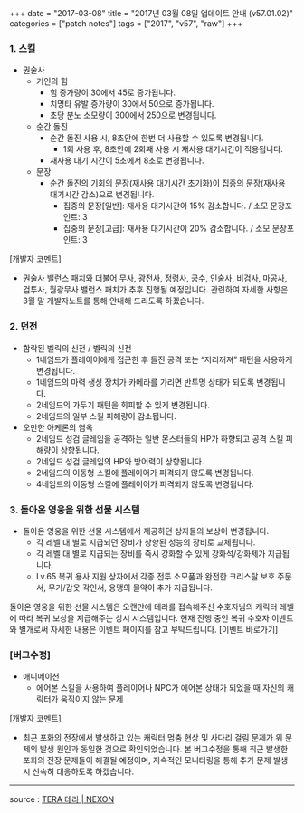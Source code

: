 +++
date = "2017-03-08"
title = "2017년 03월 08일 업데이트 안내 (v57.01.02)"
categories = ["patch notes"]
tags = ["2017", "v57", "raw"]
+++

### 1. 스킬
- 권술사
  - 거인의 힘
    - 힘 증가량이 30에서 45로 증가됩니다.
    - 치명타 유발 증가량이 30에서 50으로 증가됩니다.
    - 초당 분노 소모량이 300에서 250으로 변경됩니다.
  - 순간 돌진
    - 순간 돌진 사용 시, 8초안에 한번 더 사용할 수 있도록 변경됩니다.
      - 1회 사용 후, 8초안에 2회째 사용 시 재사용 대기시간이 적용됩니다.
    - 재사용 대기 시간이 5초에서 8초로 변경됩니다.
  - 문장
    - 순간 돌진의 기회의 문장(재사용 대기시간 초기화)이 집중의 문장(재사용 대기시간 감소)으로 변경됩니다.
      - 집중의 문장[일반]: 재사용 대기시간이 15% 감소합니다. / 소모 문장포인트: 3
      - 집중의 문장[고급]: 재사용 대기시간이 20% 감소합니다. / 소모 문장포인트: 3

[개발자 코멘트]
- 권술사 밸런스 패치와 더불어 무사, 광전사, 정령사, 궁수, 인술사, 비검사, 마공사, 검투사, 월광무사 밸런스 패치가 추후 진행될 예정입니다.
관련하여 자세한 사항은 3월 말 개발자노트를 통해 안내해 드리도록 하겠습니다.

### 2. 던전
- 함락된 벨릭의 신전 / 벨릭의 신전
  - 1네임드가 플레이어에게 접근한 후 돌진 공격 또는 “저리꺼져” 패턴을 사용하게 변경됩니다.
  - 1네임드의 마력 생성 장치가 카메라를 가리면 반투명 상태가 되도록 변경됩니다.
  - 2네임드의 가두기 패턴을 회피할 수 있게 변경됩니다.
  - 2네임드의 일부 스킬 피해량이 감소됩니다.
- 오만한 아케론의 염옥
  - 2네임드 성검 글레임을 공격하는 일반 몬스터들의 HP가 하향되고 공격 스킬 피해량이 상향됩니다.
  - 2네임드 성검 글레임의 HP와 방어력이 상향됩니다.
  - 2네임드의 이동형 스킬에 플레이어가 피격되지 않도록 변경됩니다.
  - 4네임드의 이동형 스킬에 플레이어가 피격되지 않도록 변경됩니다.

### 3. 돌아온 영웅을 위한 선물 시스템
- 돌아온 영웅을 위한 선물 시스템에서 제공하던 상자들의 보상이 변경됩니다.
  - 각 레벨 대 별로 지급되던 장비가 상향된 성능의 장비로 교체됩니다.
  - 각 레벨 대 별로 지급되는 장비를 즉시 강화할 수 있게 강화석/강화제가 지급됩니다.
  - Lv.65 복귀 용사 지원 상자에서 각종 전투 소모품과 완전한 크리스탈 보호 주문서, 무기/갑옷 각인서, 용맹의 물약이 추가 지급됩니다.

돌아온 영웅을 위한 선물 시스템은 오랜만에 테라를 접속해주신 수호자님의 캐릭터 레벨에 따라 복귀 보상을 지급해주는 상시 시스템입니다. 현재 진행 중인 복귀 수호자 이벤트와 별개로써 자세한 내용은 이벤트 페이지를 참고 부탁드립니다. [이벤트 바로가기]

### [버그수정]
- 애니메이션
  - 에어본 스킬을 사용하여 플레이어나 NPC가 에어본 상태가 되었을 때 자신의 캐릭터가 움직이지 않는 문제

[개발자 코멘트]
- 최근 포화의 전장에서 발생하고 있는 캐릭터 멈춤 현상 및 사다리 걸림 문제가 위 문제의 발생 원인과 동일한 것으로 확인되었습니다. 본 버그수정을 통해 최근 발생한 포화의 전장 문제들이 해결될 예정이며, 지속적인 모니터링을 통해 추가 문제 발생 시 신속히 대응하도록 하겠습니다.

----

source : [TERA 테라 | NEXON](http://tera.nexon.com/news/update/view.aspx?n4articlesn=268)
